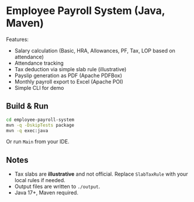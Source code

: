 # Employee Payroll System (Java, Maven)

Features:
- Salary calculation (Basic, HRA, Allowances, PF, Tax, LOP based on attendance)
- Attendance tracking
- Tax deduction via simple slab rule (illustrative)
- Payslip generation as PDF (Apache PDFBox)
- Monthly payroll export to Excel (Apache POI)
- Simple CLI for demo

## Build & Run

```bash
cd employee-payroll-system
mvn -q -DskipTests package
mvn -q exec:java
```

Or run `Main` from your IDE.

## Notes

- Tax slabs are **illustrative** and not official. Replace `SlabTaxRule` with your local rules if needed.
- Output files are written to `./output`.
- Java 17+, Maven required.

